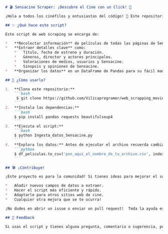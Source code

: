```markdown
# 🎬 Sensacine Scraper: ¡Descubre el Cine con un Click! 🍿

¡Hola a todos los cinéfilos y entusiastas del código! 👋 Este repositorio contiene un script de Python creado para extraer información de películas del sitio web Sensacine.  ¿Quieres saber qué películas son las más populares, cuáles son sus géneros y quiénes son sus protagonistas? ¡Este script te lo pone fácil!

## ✨ ¿Qué hace este script?

Este script de web scraping se encarga de:

*   **Recolectar información** de películas de todas las páginas de Sensacine.
*   **Extraer detalles clave** como:
    *   Título, fecha de estreno y duración.
    *   Géneros, director y actores principales.
    *   Valoraciones de medios, usuarios y Sensacine.
    *   Sinopsis y opiniones de Sensacine.
*   **Organizar los datos** en un DataFrame de Pandas para su fácil manejo.

## 🚀 ¿Cómo usarlo?

1.  **Clona este repositorio:**
    ```bash
     $ git clone https://github.com/Vilicaprogramer/web_scrapping_movies.git
    ```
2.  **Instala las dependencias:**
    ```bash
    $ pip install pandas requests beautifulsoup4
    ```
3.  **Ejecuta el script:**
    ```bash
    $ python Ingesta_datos_Sensacine.py
    ```
4.  **Explora los datos:** Antes de ejecutar el archivo recuerda cambiar en la última linea del código la ubicación y el nombre del archivo csv que se genrará
    ```python
    $ df_peliculas.to_csv('pon_aqui_el_nombre_de_tu_archivo.csv', index=False, encoding='utf-8')
    ```

## 🛠️ ¡Contribuye!

¡Este proyecto es para la comunidad! Si tienes ideas para mejorar el script, como:

*   Añadir nuevos campos de datos a extraer.
*   Hacer el script más eficiente y rápido.
*   Adaptarlo para otros sitios web de cine.
*   Cualquier otra mejora que se te ocurra!

¡No dudes en abrir un issue o enviar un pull request!  Toda la ayuda es bienvenida. 🙏

## 🤝 Feedback

Si usas el script y tienes alguna pregunta, comentario o sugerencia, por favor, ¡no dudes en contactarme! Tu feedback es fundamental para seguir mejorando.
